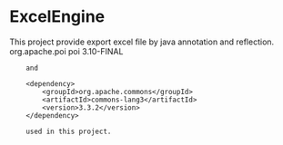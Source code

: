 # ExcelEngine
This project provide export excel file by java annotation and reflection.
        <dependency>
            <groupId>org.apache.poi</groupId>
            <artifactId>poi</artifactId>
            <version>3.10-FINAL</version>
        </dependency>
        
        
        and 
        
        <dependency>
            <groupId>org.apache.commons</groupId>
            <artifactId>commons-lang3</artifactId>
            <version>3.3.2</version>
        </dependency>
        
        used in this project.
